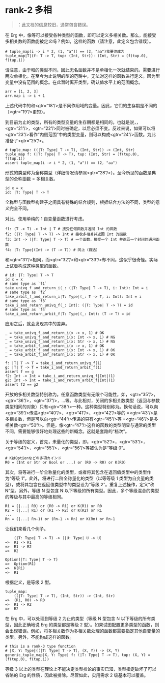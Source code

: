 # rank-2 多相

> ：此文档的信息较旧，通常包含错误。

在 Erg 中，像等可以接受各种类型的函数，即可以定义多相关数。那么，能接受多相关数的函数能被定义吗？例如，这样的函数（请注意，此定义包含错误）。


```erg
# tuple_map(i -> i * 2, (1, "a")) == (2, "aa")我要你成为
tuple_map|T|(f: T -> T, tup: (Int, Str)): (Int, Str) = (f(tup.0), f(tup.1))
```

请注意，由于和的类型不同，因此无名函数并不是单相化一次就结束的。需要进行两次单相化。在至今为止说明的型的范畴中，无法对这样的函数进行定义。因为型变量中没有范围的概念。在此暂时离开类型，确认值水平上的范围概念。


```erg
arr = [1, 2, 3]
arr.map i -> i + 1
```

上述代码中的和<gtr=“18”/>是不同作用域的变量。因此，它们的生存期是不同的（<gtr=“19”/>更短）。

到目前为止的类型，所有的类型变量的生存期都是相同的。也就是说，，<gtr=“21”/>，<gtr=“22”/>同时被确定，以后必须不变。反过来说，如果可以将<gtr=“23”/>看作“内侧范围”中的类型变量，则可以构成<gtr=“24”/>函数。为此准备了<gtr=“25”/>。


```erg
# tuple_map: ((|T: Type| T -> T), (Int, Str)) -> (Int, Str)
tuple_map f: (|T: Type| T -> T), tup: (Int, Str) = (f(tup.0), f(tup.1))
assert tuple_map(i -> i * 2, (1, "a")) == (2, "aa")
```

形式的类型称为全称类型（详细情况请参照<gtr=“28”/>）。至今所见的函数是典型的全称函数 = 多相关数。


```erg
id x = x
id: |T: Type| T -> T
```

全称型与函数型构建子之间具有特殊的结合规则，根据结合方法的不同，类型的意义完全不同。

对此，使用单纯的 1 自变量函数进行考虑。


```erg
f1: (T -> T) -> Int | T # 接受任何函数并返回 Int 的函数
f2: (|T: Type| T -> T) -> Int # 接收多相关并返回 Int 的函数
f3: Int -> (|T: Type| T -> T) # 一个函数，接受一个 Int 并返回一个封闭的通用函数
f4: |T: Type|(Int -> (T -> T)) # 同上（首选）
```

和<gtr=“31”/>相同，而<gtr=“32”/>和<gtr=“33”/>却不同，这似乎很奇怪。实际上试着构成这种类型的函数。


```erg
# id: |T: Type| T -> T
id x = x
# same type as `f1`
take_univq_f_and_return_i(_: (|T: Type| T -> T), i: Int): Int = i
# same type as `f2`
take_arbit_f_and_return_i|T: Type|(_: T -> T, i: Int): Int = i
# same type as `f3`
take_i_and_return_univq_f(_: Int): (|T: Type| T -> T) = id
# same type as `f4`
take_i_and_return_arbit_f|T: Type|(_: Int): (T -> T) = id
```

应用之后，就会发现其中的差异。


```erg
_ = take_univq_f_and_return_i(x -> x, 1) # OK
_ = take_univq_f_and_return_i(x: Int -> x, 1) # NG
_ = take_univq_f_and_return_i(x: Str -> x, 1) # NG
_ = take_arbit_f_and_return_i(x -> x, 1) # OK
_ = take_arbit_f_and_return_i(x: Int -> x, 1) # OK
_ = take_arbit_f_anf_return_i(x: Str -> x, 1) # OK

f: |T| T -> T = take_i_and_return_univq_f(1)
g: |T| T -> T = take_i_and_return_arbit_f(1)
assert f == g
f2: Int -> Int = take_i_and_return_univq_f|Int|(1)
g2: Int -> Int = take_i_and_return_arbit_f|Int|(1)
assert f2 == g2
```

开放的多相关数型特别称为。任意函数类型有无限个可能性，如，<gtr=“35”/>，<gtr=“36”/>，<gtr=“37”/>，...等。与此相对，关闭的多相关数类型（返回与参数类型相同的对象）只有<gtr=“38”/>一种。这种类型特别称为。换句话说，可以向<gtr=“39”/>传递<gtr=“40”/>、<gtr=“41”/>、<gtr=“42”/>等的 =<gtr=“43”/>是多相关数，但是可以向<gtr=“44”/>传递的只有<gtr=“45”/>等 =<gtr=“46”/>是多相关数<gtr=“50”/>。但是，像<gtr=“47”/>这样的函数的类型明显与通常的类型不同，需要能够很好地处理这些的新概念。这就是套路的“档次”。

关于等级的定义，首先，未量化的类型，即，<gtr=“52”/>，<gtr=“53”/>，<gtr=“54”/>，<gtr=“55”/>，<gtr=“56”/>等被认为是“等级 0”。


```erg
# KはOptionなどの多項カインド
R0 = (Int or Str or Bool or ...) or (R0 -> R0) or K(R0)
```

其次，将等进行一阶全称量化的类型，或者将其包含在返回值类型中的类型作为“等级 1”。此外，将进行二阶全称量化的类型（以等等级 1 类型为自变量的类型），或将其包含在返回值类型中的类型设为“等级 2”。重复上述操作，定义“秩 N”型。另外，等级 N 型包含 N 以下等级的所有类型。因此，多个等级混合的类型的等级与其中最高的等级相同。


```erg
R1 = (|...| R0) or (R0 -> R1) or K(R1) or R0
R2 = (|...| R1) or (R1 -> R2) or K(R2) or R1
...
Rn = (|...| Rn-1) or (Rn-1 -> Rn) or K(Rn) or Rn-1
```

让我们来看几个例子。


```erg
    (|T: Type| T -> T) -> (|U: Type| U -> U)
=>  R1 -> R1
=>  R1 -> R2
=>  R2

Option(|T: Type| T -> T)
=>  Option(R1)
=>  K(R1)
=>  R1
```

根据定义，是等级 2 型。


```erg
tuple_map:
    ((|T: Type| T -> T), (Int, Str)) -> (Int, Str)
=>  (R1, R0) -> R0
=>  R1 -> R2
=>  R2
```

在 Erg 中，可以处理到等级 2 为止的类型（等级 N 型包含 N 以下等级的所有类型，因此正确地说 Erg 的类型都是等级 2 型）。如果试图配置更多类型的函数，则会出现错误。例如，将多相关数作为多相关数处理的函数都需要指定其他自变量的类型。另外，不能构成这样的函数。


```erg
# this is a rank-3 type function
# |X, Y: Type|((|T: Type| T -> T), (X, Y)) -> (X, Y)
generic_tuple_map|X, Y: Type| f: (|T: Type| T -> T), tup: (X, Y) = (f(tup.0), f(tup.1))
```

等级 3 以上的类型在理论上不能决定类型推论的事实已知，类型指定破坏了可以省略的 Erg 的性质，因此被排除。尽管如此，实用需求 2 级基本可以覆盖。

